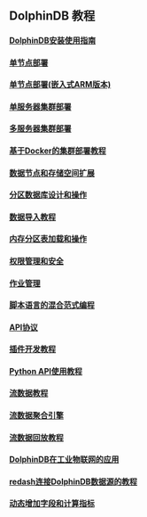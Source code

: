 ## DolphinDB 教程

#### [DolphinDB安装使用指南](https://github.com/dolphindb/Tutorials_CN/blob/master/dolphindb_user_guide.md)
#### [单节点部署](https://github.com/dolphindb/Tutorials_CN/blob/master/standalone_server.md)
#### [单节点部署(嵌入式ARM版本)](https://github.com/dolphindb/Tutorials_CN/blob/master/ARM_standalone_deploy.md)
#### [单服务器集群部署](https://github.com/dolphindb/Tutorials_CN/blob/master/single_machine_cluster_deploy.md)
#### [多服务器集群部署](https://github.com/dolphindb/Tutorials_CN/blob/master/multi_machine_cluster_deploy.md)
#### [基于Docker的集群部署教程](https://github.com/dolphindb/Tutorials_CN/blob/master/docker_deployment.md)
#### [数据节点和存储空间扩展](https://github.com/dolphindb/Tutorials_CN/blob/master/cluster_scaleout.md)
#### [分区数据库设计和操作](https://github.com/dolphindb/Tutorials_CN/blob/master/database.md)
#### [数据导入教程](https://github.com/dolphindb/Tutorials_CN/blob/master/import_data.md)
#### [内存分区表加载和操作](https://github.com/dolphindb/Tutorials_CN/blob/master/partitioned_in_memory_table.md)
#### [权限管理和安全](https://github.com/dolphindb/Tutorials_CN/blob/master/ACL_and_Security.md)
#### [作业管理](https://github.com/dolphindb/Tutorials_CN/blob/master/job_management_tutorial.md)
#### [脚本语言的混合范式编程](https://github.com/dolphindb/Tutorials_CN/blob/master/hybrid_programming_paradigms.md)
#### [API协议](https://github.com/dolphindb/Tutorials_CN/blob/master/api_protocol.md)
#### [插件开发教程](https://github.com/dolphindb/Tutorials_CN/blob/master/plugin_development_tutorial.md)
#### [Python API使用教程](https://github.com/dolphindb/Tutorials_CN/blob/master/python_api.md)
#### [流数据教程](https://github.com/dolphindb/Tutorials_CN/blob/master/streaming_tutorial.md)
#### [流数据聚合引擎](https://github.com/dolphindb/Tutorials_CN/blob/master/stream_aggregator.md)
#### [流数据回放教程](https://github.com/dolphindb/Tutorials_CN/blob/master/historical_data_replay.md)
#### [DolphinDB在工业物联网的应用](https://github.com/dolphindb/Tutorials_CN/blob/master/iot_demo.md)
#### [redash连接DolphinDB数据源的教程](https://github.com/dolphindb/Tutorials_CN/blob/master/data_interface_for_redash.md)
#### [动态增加字段和计算指标](https://github.com/dolphindb/Tutorials_CN/blob/master/add_column.md)
